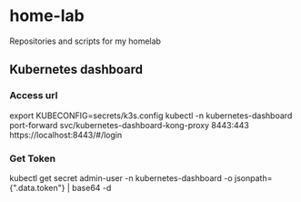 # home-lab
Repositories and scripts for my homelab


## Kubernetes dashboard
### Access url
export KUBECONFIG=secrets/k3s.config
kubectl -n kubernetes-dashboard port-forward svc/kubernetes-dashboard-kong-proxy 8443:443
https://localhost:8443/#/login

### Get Token
kubectl get secret admin-user -n kubernetes-dashboard -o jsonpath={".data.token"} | base64 -d